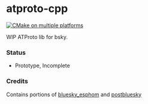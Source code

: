 # atproto-cpp

[![CMake on multiple platforms](https://github.com/lmangani/atproto-cpp/actions/workflows/cmake-test.yml/badge.svg)](https://github.com/lmangani/atproto-cpp/actions/workflows/cmake-test.yml)

WIP ATProto lib for bsky.

### Status

- Prototype, Incomplete

### Credits

Contains portions of [bluesky_esphom](https://github.com/softplus/bluesky_esphom) and [postbluesky](https://github.com/kenjinote/PostBluesky)
